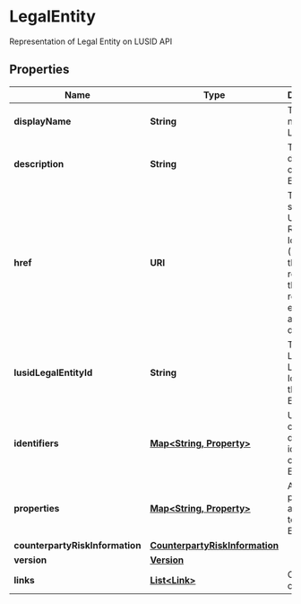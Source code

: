 

# LegalEntity

Representation of Legal Entity on LUSID API

## Properties

Name | Type | Description | Notes
------------ | ------------- | ------------- | -------------
**displayName** | **String** | The display name of the Legal Entity |  [optional]
**description** | **String** | The description of the Legal Entity |  [optional]
**href** | **URI** | The specific Uniform Resource Identifier (URI) for this resource at the requested effective and asAt datetime. |  [optional]
**lusidLegalEntityId** | **String** | The unique LUSID Legal Entity Identifier of the Legal Entity. |  [optional]
**identifiers** | [**Map&lt;String, Property&gt;**](Property.md) | Unique client-defined identifiers of the Legal Entity. |  [optional]
**properties** | [**Map&lt;String, Property&gt;**](Property.md) | A set of properties associated to the Legal Entity. |  [optional]
**counterpartyRiskInformation** | [**CounterpartyRiskInformation**](CounterpartyRiskInformation.md) |  |  [optional]
**version** | [**Version**](Version.md) |  |  [optional]
**links** | [**List&lt;Link&gt;**](Link.md) | Collection of links. |  [optional]



